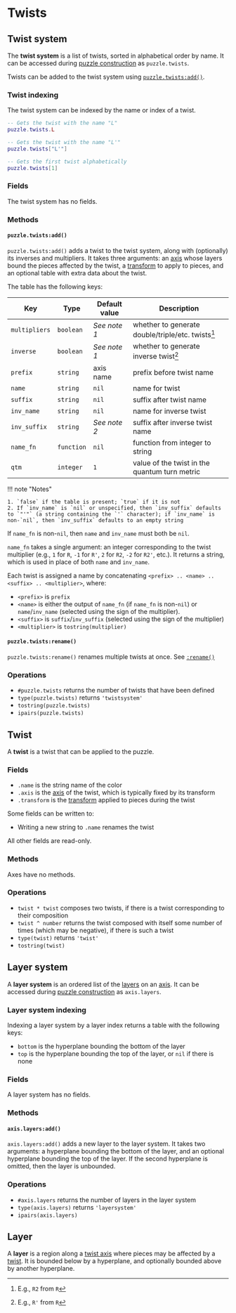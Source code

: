 # Twists

## Twist system

The **twist system** is a list of twists, sorted in alphabetical order by name. It can be accessed during [puzzle construction](puzzle.md) as `puzzle.twists`.

Twists can be added to the twist system using [`puzzle.twists:add()`](#todo_bad_link).

### Twist indexing

The twist system can be indexed by the name or index of a twist.

```lua title="Examples of twist indexing"
-- Gets the twist with the name "L"
puzzle.twists.L

-- Gets the twist with the name "L'"
puzzle.twists["L'"]

-- Gets the first twist alphabetically
puzzle.twists[1]
```

### Fields

The twist system has no fields.

### Methods

#### `puzzle.twists:add()`

`puzzle.twists:add()` adds a twist to the twist system, along with (optionally) its inverses and multipliers. It takes three arguments: an [axis](axes.md#axis) whose layers bound the pieces affected by the twist, a [transform](../geometry/transform.md) to apply to pieces, and an optional table with extra data about the twist.

The table has the following keys:

| Key           | Type       | Default value | Description                                                       |
| ------------- | ---------- | ------------- | ----------------------------------------------------------------- |
| `multipliers` | `boolean`  | _See note 1_  | whether to generate double/triple/etc. twists[^twist-multipliers] |
| `inverse`     | `boolean`  | _See note 1_  | whether to generate inverse twist[^twist-inverse]                 |
| `prefix`      | `string`   | axis name     | prefix before twist name                                          |
| `name`        | `string`   | `nil`         | name for twist                                                    |
| `suffix`      | `string`   | `nil`         | suffix after twist name                                           |
| `inv_name`    | `string`   | `nil`         | name for inverse twist                                            |
| `inv_suffix`  | `string`   | _See note 2_  | suffix after inverse twist name                                   |
| `name_fn`     | `function` | `nil`         | function from integer to string                                   |
| `qtm`         | `integer`  | `1`           | value of the twist in the quantum turn metric                     |

!!! note "Notes"

    1. `false` if the table is present; `true` if it is not
    2. If `inv_name` is `nil` or unspecified, then `inv_suffix` defaults to `"'"` (a string containing the `'` character); if `inv_name` is non-`nil`, then `inv_suffix` defaults to an empty string

[^twist-multipliers]: E.g., `R2` from `R`
[^twist-inverse]: E.g., `R'` from `R`

If `name_fn` is non-`nil`, then `name` and `inv_name` must both be `nil`.

`name_fn` takes a single argument: an integer corresponding to the twist multiplier (e.g., `1` for `R`, `-1` for `R'`, `2` for `R2`, `-2` for `R2'`, etc.). It returns a string, which is used in place of both `name` and `inv_name`.

Each twist is assigned a name by concatenating `<prefix> .. <name> .. <suffix> .. <multiplier>`, where:
- `<prefix>` is `prefix`
- `<name>` is either the output of `name_fn` (if `name_fn` is non-`nil`) or `name`/`inv_name` (selected using the sign of the multiplier).
- `<suffix>` is `suffix`/`inv_suffix` (selected using the sign of the multiplier)
- `<multiplier>` is `tostring(multiplier)`

#### `puzzle.twists:rename()`

`puzzle.twists:rename()` renames multiple twists at once. See [`:rename()`](../common.md#rename)

### Operations

- `#puzzle.twists` returns the number of twists that have been defined
- `type(puzzle.twists)` returns `'twistsystem'`
- `tostring(puzzle.twists)`
- `ipairs(puzzle.twists)`

## Twist

A **twist** is a twist that can be applied to the puzzle.

### Fields

- `.name` is the string name of the color
- `.axis` is the [axis](axes.md#axis) of the twist, which is typically fixed by its transform
- `.transform` is the [transform](../geometry/transform.md) applied to pieces during the twist

Some fields can be written to:

- Writing a new string to `.name` renames the twist

All other fields are read-only.

### Methods

Axes have no methods.

### Operations

- `twist * twist` composes two twists, if there is a twist corresponding to their composition
- `twist ^ number` returns the twist composed with itself some number of times (which may be negative), if there is such a twist
- `type(twist)` returns `'twist'`
- `tostring(twist)`

## Layer system

A **layer system** is an ordered list of the [layers](#layer) on an [axis](#axis). It can be accessed during [puzzle construction](puzzle.md) as `axis.layers`.

### Layer system indexing

Indexing a layer system by a layer index returns a table with the following keys:

- `bottom` is the hyperplane bounding the bottom of the layer
- `top` is the hyperplane bounding the top of the layer, or `nil` if there is none

### Fields

A layer system has no fields.

### Methods

#### `axis.layers:add()`

`axis.layers:add()` adds a new layer to the layer system. It takes two arguments: a hyperplane bounding the bottom of the layer, and an optional hyperplane bounding the top of the layer. If the second hyperplane is omitted, then the layer is unbounded.

### Operations

- `#axis.layers` returns the number of layers in the layer system
- `type(axis.layers)` returns `'layersystem'`
- `ipairs(axis.layers)`

## Layer

A **layer** is a region along a [twist axis](#axis) where pieces may be affected by a [twist](twists.md#twist). It is bounded below by a hyperplane, and optionally bounded above by another hyperplane.

[mapping]: ../common.md#mappings
